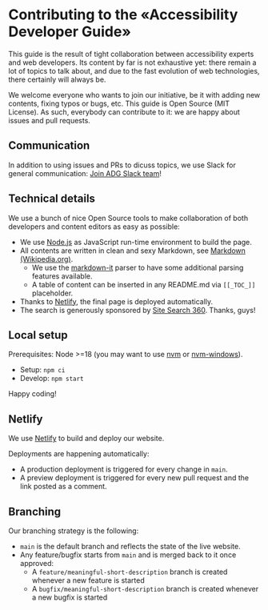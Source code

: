 # Contributing to the «Accessibility Developer Guide»

This guide is the result of tight collaboration between accessibility experts and web developers. Its content by far is not exhaustive yet: there remain a lot of topics to talk about, and due to the fast evolution of web technologies, there certainly will always be.

We welcome everyone who wants to join our initiative, be it with adding new contents, fixing typos or bugs, etc. This guide is Open Source (MIT License). As such, everybody can contribute to it: we are happy about issues and pull requests.

## Communication

In addition to using issues and PRs to dicuss topics, we use Slack for general communication: [Join ADG Slack team](https://join.slack.com/t/a11y-dev-guide/shared_invite/enQtMzMwOTkxNTI3NDYwLTFkOTA5YmEwYjc5ZWU4OTJmZmZmYTJlNzFlNWQ0ZGU3MzQ0ZjQ1ODc3ZGFiY2MzYThkOTVkM2ZhNGQ0ZTZhZDE)!

## Technical details

We use a bunch of nice Open Source tools to make collaboration of both developers and content editors as easy as possible:

- We use [Node.js](https://github.com/nodejs/node) as JavaScript run-time environment to build the page.
- All contents are written in clean and sexy Markdown, see [Markdown (Wikipedia.org)](https://en.wikipedia.org/wiki/Markdown).
  - We use the [markdown-it](https://github.com/markdown-it/markdown-it) parser to have some additional parsing features available.
  - A table of content can be inserted in any README.md via `[[_TOC_]]` placeholder.
- Thanks to [Netlify](https://www.netlify.com/), the final page is deployed automatically.
- The search is generously sponsored by [Site Search 360](https://sitesearch360.com/). Thanks, guys!

## Local setup

Prerequisites: Node >=18 (you may want to use [nvm](https://github.com/nvm-sh/nvm) or [nvm-windows](https://github.com/coreybutler/nvm-windows)).

- Setup: `npm ci`
- Develop: `npm start`

Happy coding!

## Netlify

We use [Netlify](https://www.netlify.com/) to build and deploy our website.

Deployments are happening automatically:

- A production deployment is triggered for every change in `main`.
- A preview deployment is triggered for every new pull request and the link posted as a comment.

## Branching

Our branching strategy is the following:

- `main` is the default branch and reflects the state of the live website.
- Any feature/bugfix starts from `main` and is merged back to it once approved:
  - A `feature/meaningful-short-description` branch is created whenever a new feature is started
  - A `bugfix/meaningful-short-description` branch is created whenever a new bugfix is started
